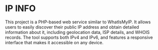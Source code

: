 # IP INFO
 This project is a PHP-based web service similar to WhatIsMyIP. It allows users to easily discover their public IP address and obtain detailed information about it, including geolocation data, ISP details, and WHOIS records. The tool supports both IPv4 and IPv6, and features a responsive interface that makes it accessible on any device.
